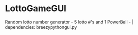 # LottoGameGUI
Random lotto number generator - 5 lotto #'s and 1 PowerBall - | dependencies: breezypythongui.py
